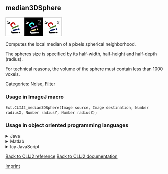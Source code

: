 ## median3DSphere
<img src="images/mini_clij1_logo.png"/><img src="images/mini_clij2_logo.png"/><img src="images/mini_clijx_logo.png"/>

Computes the local median of a pixels spherical neighborhood. 

The spheres size is specified by 
its half-width, half-height and half-depth (radius).

For technical reasons, the volume of the sphere must contain less than 1000 voxels.

Categories:  Noise, [Filter](https://clij.github.io/clij2-docs/reference__filter)

### Usage in ImageJ macro
```
Ext.CLIJ2_median3DSphere(Image source, Image destination, Number radiusX, Number radiusY, Number radiusZ);
```


### Usage in object oriented programming languages



<details>

<summary>
Java
</summary>
<pre class="highlight">// init CLIJ and GPU
import net.haesleinhuepf.clij2.CLIJ2;
import net.haesleinhuepf.clij.clearcl.ClearCLBuffer;
CLIJ2 clij2 = CLIJ2.getInstance();

// get input parameters
ClearCLBuffer source = clij2.push(sourceImagePlus);
destination = clij2.create(source);
int radiusX = 10;
int radiusY = 20;
int radiusZ = 30;
</pre>

<pre class="highlight">
// Execute operation on GPU
clij2.median3DSphere(source, destination, radiusX, radiusY, radiusZ);
</pre>

<pre class="highlight">
// show result
destinationImagePlus = clij2.pull(destination);
destinationImagePlus.show();

// cleanup memory on GPU
clij2.release(source);
clij2.release(destination);
</pre>

</details>



<details>

<summary>
Matlab
</summary>
<pre class="highlight">% init CLIJ and GPU
clij2 = init_clatlab();

% get input parameters
source = clij2.pushMat(source_matrix);
destination = clij2.create(source);
radiusX = 10;
radiusY = 20;
radiusZ = 30;
</pre>

<pre class="highlight">
% Execute operation on GPU
clij2.median3DSphere(source, destination, radiusX, radiusY, radiusZ);
</pre>

<pre class="highlight">
% show result
destination = clij2.pullMat(destination)

% cleanup memory on GPU
clij2.release(source);
clij2.release(destination);
</pre>

</details>



<details>

<summary>
Icy JavaScript
</summary>
<pre class="highlight">// init CLIJ and GPU
importClass(net.haesleinhuepf.clicy.CLICY);
importClass(Packages.icy.main.Icy);

clij2 = CLICY.getInstance();

// get input parameters
source_sequence = getSequence();
source = clij2.pushSequence(source_sequence);
destination = clij2.create(source);
radiusX = 10;
radiusY = 20;
radiusZ = 30;
</pre>

<pre class="highlight">
// Execute operation on GPU
clij2.median3DSphere(source, destination, radiusX, radiusY, radiusZ);
</pre>

<pre class="highlight">
// show result
destination_sequence = clij2.pullSequence(destination)
Icy.addSequence(destination_sequence);
// cleanup memory on GPU
clij2.release(source);
clij2.release(destination);
</pre>

</details>



[Back to CLIJ2 reference](https://clij.github.io/clij2-docs/reference)
[Back to CLIJ2 documentation](https://clij.github.io/clij2-docs)

[Imprint](https://clij.github.io/imprint)

